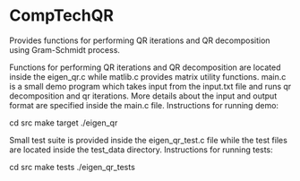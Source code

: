 # CompTechQR
Provides functions for performing QR iterations and QR
decomposition using Gram-Schmidt process.

Functions for performing QR iterations and QR decomposition are located inside
the eigen_qr.c while matlib.c provides matrix utility functions.
main.c is a small demo program which takes input from the input.txt
file and runs qr decomposition and qr iterations. More details
about the input and output format are specified inside the main.c file.
Instructions for running demo:

cd src
make target
./eigen_qr

Small test suite is provided inside the eigen_qr_test.c file while the test 
files are located inside the test_data directory. 
Instructions for running tests:

cd src
make tests
./eigen_qr_tests
